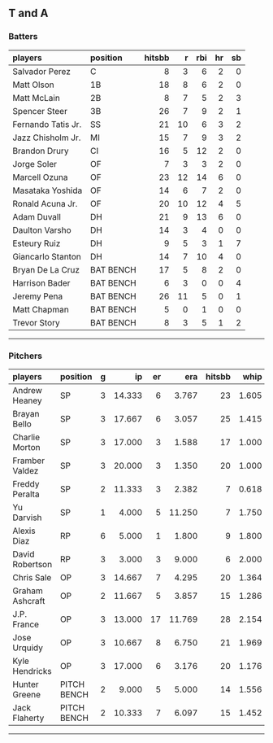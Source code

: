 ## T and A

### Batters

 
|players            |position  | hitsbb|  r| rbi| hr| sb| 
|:------------------|:---------|------:|--:|---:|--:|--:| 
|Salvador Perez     |C         |      8|  3|   6|  2|  0| 
|Matt Olson         |1B        |     18|  8|   6|  2|  0| 
|Matt McLain        |2B        |      8|  7|   5|  2|  3| 
|Spencer Steer      |3B        |     26|  7|   9|  2|  1| 
|Fernando Tatis Jr. |SS        |     21| 10|   6|  3|  2| 
|Jazz Chisholm Jr.  |MI        |     15|  7|   9|  3|  2| 
|Brandon Drury      |CI        |     16|  5|  12|  2|  0| 
|Jorge Soler        |OF        |      7|  3|   3|  2|  0| 
|Marcell Ozuna      |OF        |     23| 12|  14|  6|  0| 
|Masataka Yoshida   |OF        |     14|  6|   7|  2|  0| 
|Ronald Acuna Jr.   |OF        |     20| 10|  12|  4|  5| 
|Adam Duvall        |DH        |     21|  9|  13|  6|  0| 
|Daulton Varsho     |DH        |     14|  3|   4|  0|  0| 
|Esteury Ruiz       |DH        |      9|  5|   3|  1|  7| 
|Giancarlo Stanton  |DH        |     14|  7|  10|  4|  0| 
|Bryan De La Cruz   |BAT BENCH |     17|  5|   8|  2|  0| 
|Harrison Bader     |BAT BENCH |      6|  3|   0|  0|  4| 
|Jeremy Pena        |BAT BENCH |     26| 11|   5|  0|  1| 
|Matt Chapman       |BAT BENCH |      5|  0|   1|  0|  0| 
|Trevor Story       |BAT BENCH |      8|  3|   5|  1|  2| 


* * *

### Pitchers

 
|players         |position    |  g|     ip| er|    era| hitsbb|  whip| so|  w| sv| 
|:---------------|:-----------|--:|------:|--:|------:|------:|-----:|--:|--:|--:| 
|Andrew Heaney   |SP          |  3| 14.333|  6|  3.767|     23| 1.605| 13|  0|  0| 
|Brayan Bello    |SP          |  3| 17.667|  6|  3.057|     25| 1.415| 13|  2|  0| 
|Charlie Morton  |SP          |  3| 17.000|  3|  1.588|     17| 1.000| 22|  2|  0| 
|Framber Valdez  |SP          |  3| 20.000|  3|  1.350|     20| 1.000| 15|  2|  0| 
|Freddy Peralta  |SP          |  2| 11.333|  3|  2.382|      7| 0.618| 19|  1|  0| 
|Yu Darvish      |SP          |  1|  4.000|  5| 11.250|      7| 1.750|  3|  0|  0| 
|Alexis Diaz     |RP          |  6|  5.000|  1|  1.800|      9| 1.800|  4|  3|  1| 
|David Robertson |RP          |  3|  3.000|  3|  9.000|      6| 2.000|  5|  0|  0| 
|Chris Sale      |OP          |  3| 14.667|  7|  4.295|     20| 1.364| 20|  1|  0| 
|Graham Ashcraft |OP          |  2| 11.667|  5|  3.857|     15| 1.286| 11|  0|  0| 
|J.P. France     |OP          |  3| 13.000| 17| 11.769|     28| 2.154| 11|  1|  0| 
|Jose Urquidy    |OP          |  3| 10.667|  8|  6.750|     21| 1.969|  4|  0|  1| 
|Kyle Hendricks  |OP          |  3| 17.000|  6|  3.176|     20| 1.176| 15|  0|  0| 
|Hunter Greene   |PITCH BENCH |  2|  9.000|  5|  5.000|     14| 1.556| 10|  1|  0| 
|Jack Flaherty   |PITCH BENCH |  2| 10.333|  7|  6.097|     15| 1.452| 10|  0|  0| 


* * *


